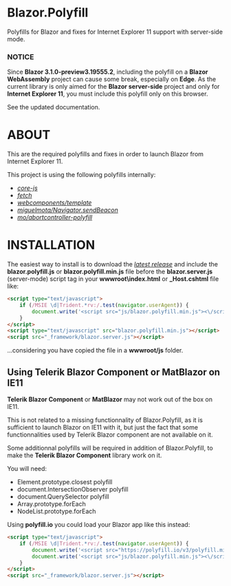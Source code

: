# Blazor.Polyfill

Polyfills for Blazor and fixes for Internet Explorer 11 support with server-side mode.

### NOTICE

Since **Blazor 3.1.0-preview3.19555.2**, including the polyfill on a **Blazor WebAssembly** project can cause some break, especially on **Edge**.
As the current library is only aimed for the **Blazor server-side** project and only for **Internet Explorer 11**, you must include this polyfill only on this browser.

See the updated documentation.

# ABOUT

This are the required polyfills and fixes in order to launch Blazor from Internet Explorer 11.

This project is using the following polyfills internally:

- [*core-js*](https://github.com/zloirock/core-js)
- [*fetch*](https://github.com/github/fetch)
- [*webcomponents/template*](https://github.com/webcomponents/template)
- [*miguelmota/Navigator.sendBeacon*](https://github.com/miguelmota/Navigator.sendBeacon)
- [*mo/abortcontroller-polyfill*](https://github.com/mo/abortcontroller-polyfill)

# INSTALLATION

The easiest way to install is to download the [*latest release*](https://github.com/Daddoon/Blazor.Polyfill/releases) and include the **blazor.polyfill.js** or **blazor.polyfill.min.js** file before the **blazor.server.js** (server-mode) script tag in your **wwwroot\index.html** or **_Host.cshtml** file like:

```html
<script type="text/javascript">
    if (/MSIE \d|Trident.*rv:/.test(navigator.userAgent)) {
        document.write('<script src="js/blazor.polyfill.min.js"><\/script>');
    }
</script>
<script type="text/javascript" src="blazor.polyfill.min.js"></script>
<script src="_framework/blazor.server.js"></script>
```

...considering you have copied the file in a **wwwroot/js** folder.

## Using Telerik Blazor Component or MatBlazor on IE11

**Telerik Blazor Component** or **MatBlazor** may not work out of the box on IE11.

This is not related to a missing functionnality of Blazor.Polyfill, as it is sufficient to launch Blazor on IE11 with it, but just the fact that some functionnalities used by Telerik Blazor component are not available on it.

Some additionnal polyfills will be required in addition of Blazor.Polyfill, to make the **Telerik Blazor Component** library work on it.

You will need:

- Element.prototype.closest polyfill
- document.IntersectionObserver polyfill
- document.QuerySelector polyfill
- Array.prototype.forEach
- NodeList.prototype.forEach

Using **polyfill.io** you could load your Blazor app like this instead:


```html
<script type="text/javascript">
    if (/MSIE \d|Trident.*rv:/.test(navigator.userAgent)) {
        document.write('<script src="https://polyfill.io/v3/polyfill.min.js?features=Element.prototype.closest%2CIntersectionObserver%2Cdocument.querySelector%2Cfeatures=Array.prototype.forEach%2CNodeList.prototype.forEach"><\/script>');
        document.write('<script src="js/blazor.polyfill.min.js"><\/script>');
    }
</script>
<script src="_framework/blazor.server.js"></script>
```
